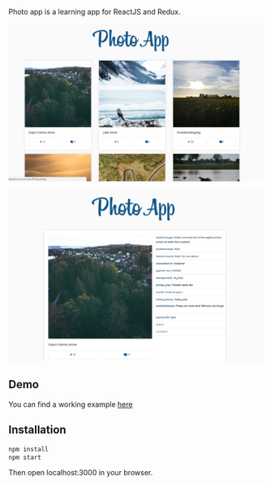 Photo app is a learning app for ReactJS and Redux.

![photo app screenshots 1](photo-app1.png "photo app screenshots 1")

![photo app screenshots 2](photo-app2.png "photo app screenshots 2")

Demo
----
You can find a working example [here](https://ns-ztbdtykalm.now.sh/)

Installation
----
```
npm install
npm start
```

Then open localhost:3000 in your browser.
